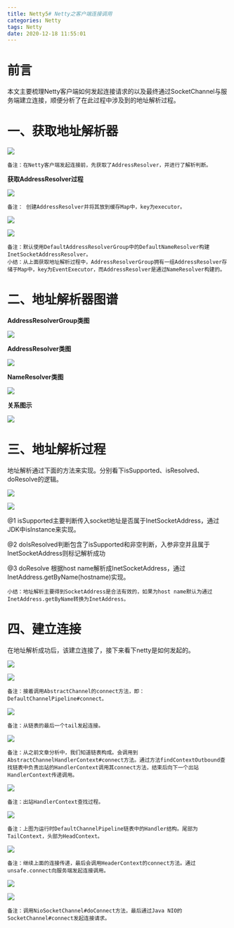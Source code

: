 ```yaml
---
title: Netty5# Netty之客户端连接调用
categories: Netty
tags: Netty
date: 2020-12-18 11:55:01
---
```




# 前言

本文主要梳理Netty客户端如何发起连接请求的以及最终通过SocketChannel与服务端建立连接，顺便分析了在此过程中涉及到的地址解析过程。



# 一、获取地址解析器

![](https://gitee.com/laoliangcode/md-picture/raw/master/img/20210202173713.png)



```
备注：在Netty客户端发起连接前，先获取了AddressResolver，并进行了解析判断。
```



**获取AddressResolver过程**

![](https://gitee.com/laoliangcode/md-picture/raw/master/img/20210202173747.png)

```
备注： 创建AddressResolver并将其放到缓存Map中，key为executor。
```

![](https://gitee.com/laoliangcode/md-picture/raw/master/img/20210202173813.png)

![](https://gitee.com/laoliangcode/md-picture/raw/master/img/20210202173826.png)

```
备注：默认使用DefaultAddressResolverGroup中的DefaultNameResolver构建InetSocketAddressResolver。
小结：从上面获取地址解析过程中，AddressResolverGroup拥有一组AddressResolver存储于Map中，key为EventExecutor，而AddressResolver是通过NameResolver构建的。
```



#  二、地址解析器图谱



**AddressResolverGroup类图**

![](https://gitee.com/laoliangcode/md-picture/raw/master/img/20210202173916.png)



**AddressResolver类图**

![](https://gitee.com/laoliangcode/md-picture/raw/master/img/20210202173950.png)



**NameResolver类图**

![](https://gitee.com/laoliangcode/md-picture/raw/master/img/20210202174015.png)



**关系图示**

![](https://gitee.com/laoliangcode/md-picture/raw/master/img/20210202174037.png)



# 三、地址解析过程



地址解析通过下面的方法来实现。分别看下isSupported、isResolved、doResolve的逻辑。

![](https://gitee.com/laoliangcode/md-picture/raw/master/img/20210202174104.png)

![](https://gitee.com/laoliangcode/md-picture/raw/master/img/20210202174118.png)

@1 isSupported主要判断传入socket地址是否属于InetSocketAddress，通过JDK中isInstance来实现。

@2 doIsResolved判断包含了isSupported和非空判断，入参非空并且属于InetSocketAddress则标记解析成功

@3 doResolve 根据host name解析成InetSocketAddress，通过InetAddress.getByName(hostname)实现。

```
小结：地址解析主要得到SocketAddress是合法有效的，如果为host name默认为通过InetAddress.getByName转换为InetAddress。
```



#  四、建立连接

在地址解析成功后，该建立连接了，接下来看下netty是如何发起的。

![](https://gitee.com/laoliangcode/md-picture/raw/master/img/20210202174150.png)



![](https://gitee.com/laoliangcode/md-picture/raw/master/img/20210202174201.png)

```
备注：接着调用AbstractChannel的connect方法，即：DefaultChannelPipeline#connect。
```

![](https://gitee.com/laoliangcode/md-picture/raw/master/img/20210202174244.png)

```
备注：从链表的最后一个tail发起连接。
```

![](https://gitee.com/laoliangcode/md-picture/raw/master/img/20210202174256.png)

```
备注：从之前文章分析中，我们知道链表构成。会调用到AbstractChannelHandlerContext#connect方法。通过方法findContextOutbound查找链表中负责出站的HandlerContext调用其connect方法，结束后向下一个出站HandlerContext传递调用。
```

![](https://gitee.com/laoliangcode/md-picture/raw/master/img/20210202174326.png)

```
备注：出站HandlerContext查找过程。
```

![](https://gitee.com/laoliangcode/md-picture/raw/master/img/20210202174340.png)

```
备注：上图为运行时DefaultChannelPipeline链表中的Handler结构。尾部为TailContext，头部为HeadContext。
```

![](https://gitee.com/laoliangcode/md-picture/raw/master/img/20210202174416.png)

```
备注：继续上面的连接传递，最后会调用HeaderContext的connect方法。通过unsafe.connect向服务端发起连接调用。
```

![](https://gitee.com/laoliangcode/md-picture/raw/master/img/20210202174434.png)

![](https://gitee.com/laoliangcode/md-picture/raw/master/img/20210202174446.png)

```
备注：调用NioSocketChannel#doConnect方法，最后通过Java NIO的SocketChannel#connect发起连接请求。
```





















